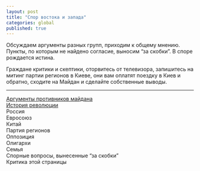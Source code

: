 ```yaml
---
layout: post
title: "Спор востока и запада"
categories: global
published: true
---
```


Обсуждаем аргументы разных групп, приходим к общему мнению. Пункты, по которым не найдено согласие, выносим “за скобки”. 
В споре рождается истина.

Граждане критики и скептики, оторвитесь от телевизора, запишитесь на митинг партии регионов в Киеве, они вам оплатят поездку в Киев и обратно, сходите на Майдан и сделайте собственные выводы.

----------

[Аргументы противников майдана][1]<br>
[История революции][2]<br>
Россия<br>
Евросоюз<br>
Китай<br>
Партия регионов<br>
Оппозиция<br>
Олигархи<br>
Семья<br>
Спорные вопросы, вынесенные “за скобки”<br>
Критика этой страницы<br>

  [1]: /global/2013/12/16/arguments.html
  [2]: /global/2013/12/17/revolution_history.html